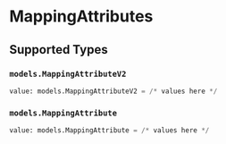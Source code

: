 # MappingAttributes


## Supported Types

### `models.MappingAttributeV2`

```python
value: models.MappingAttributeV2 = /* values here */
```

### `models.MappingAttribute`

```python
value: models.MappingAttribute = /* values here */
```

